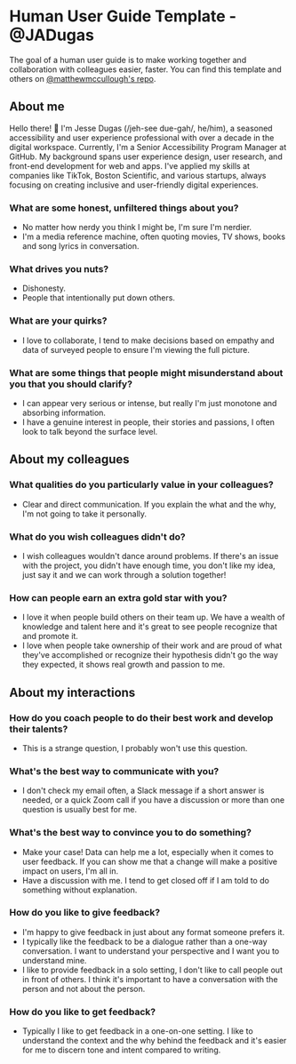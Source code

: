 # Human User Guide Template - @JADugas

The goal of a human user guide is to make working together and collaboration with colleagues easier, faster. You can find this template and others on [@matthewmccullough's repo](https://github.com/matthewmccullough/human-interaction-templates/blob/master/human-user-guide.md).

## About me

Hello there! :wave: I'm Jesse Dugas (/jeh-see due-gah/, he/him), a seasoned accessibility and user experience professional with over a decade in the digital workspace. Currently, I'm a Senior Accessibility Program Manager at GitHub. My background spans user experience design, user research, and front-end development for web and apps. I've applied my skills at companies like TikTok, Boston Scientific, and various startups, always focusing on creating inclusive and user-friendly digital experiences.

### What are some honest, unfiltered things about you?

- No matter how nerdy you think I might be, I'm sure I'm nerdier.
- I'm a media reference machine, often quoting movies, TV shows, books and song lyrics in conversation.

### What drives you nuts?

- Dishonesty.
- People that intentionally put down others.

### What are your quirks?

- I love to collaborate, I tend to make decisions based on empathy and data of surveyed people to ensure I'm viewing the full picture.

### What are some things that people might misunderstand about you that you should clarify?

- I can appear very serious or intense, but really I'm just monotone and absorbing information.
- I have a genuine interest in people, their stories and passions, I often look to talk beyond the surface level.

## About my colleagues

### What qualities do you particularly value in your colleagues?

- Clear and direct communication. If you explain the what and the why, I'm not going to take it personally.

### What do you wish colleagues didn't do?

- I wish colleagues wouldn't dance around problems. If there's an issue with the project, you didn't have enough time, you don't like my idea, just say it and we can work through a solution together!

### How can people earn an extra gold star with you?

- I love it when people build others on their team up. We have a wealth of knowledge and talent here and it's great to see people recognize that and promote it.
- I love when people take ownership of their work and are proud of what they've accomplished or recognize their hypothesis didn't go the way they expected, it shows real growth and passion to me.

## About my interactions

### How do you coach people to do their best work and develop their talents?

- This is a strange question, I probably won't use this question.

### What's the best way to communicate with you?

- I don't check my email often, a Slack message if a short answer is needed, or a quick Zoom call if you have a discussion or more than one question is usually best for me.

### What's the best way to convince you to do something?

- Make your case! Data can help me a lot, especially when it comes to user feedback. If you can show me that a change will make a positive impact on users, I'm all in.
- Have a discussion with me. I tend to get closed off if I am told to do something without explanation.

### How do you like to give feedback?

- I'm happy to give feedback in just about any format someone prefers it.
- I typically like the feedback to be a dialogue rather than a one-way conversation. I want to understand your perspective and I want you to understand mine.
- I like to provide feedback in a solo setting, I don't like to call people out in front of others. I think it's important to have a conversation with the person and not about the person.

### How do you like to get feedback?

- Typically I like to get feedback in a one-on-one setting. I like to understand the context and the why behind the feedback and it's easier for me to discern tone and intent compared to writing.
